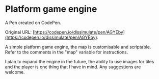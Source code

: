 # Platform game engine

A Pen created on CodePen.

Original URL: [https://codepen.io/dissimulate/pen/AGYEby](https://codepen.io/dissimulate/pen/AGYEby).

A simple platform game engine, the map is customisable and scriptable. Refer to the comments in the "map" variable for instructions.

I plan to expand the engine in the future, the ability to use images for tiles and the player is one thing that I have in mind. Any suggestions are welcome.